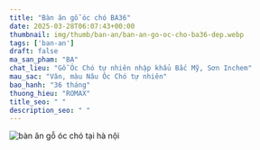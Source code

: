 ```yaml
---
title: "Bàn ăn gỗ óc chó BA36"
date: 2025-03-28T06:07:43+00:00
thumbnail: img/thumb/ban-an/ban-an-go-oc-cho-ba36-dep.webp
tags: ['ban-an']
draft: false
ma_san_pham: "BA"
chat_lieu: "Gỗ Óc Chó tự nhiên nhập khẩu Bắc Mỹ, Sơn Inchem"
mau_sac: "Vân, màu Nâu Óc Chó tự nhiên"
bao_hanh: "36 tháng"
thuong_hieu: "ROMAX"
title_seo: " "
description_seo: " "
---
```

![bàn ăn gỗ óc chó tại hà nội](/img/ban-an/ba36/ban-an-go-oc-cho-ba36-1.webp)